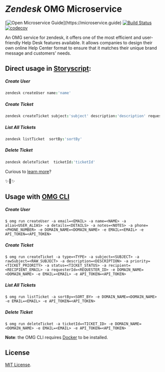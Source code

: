 # _Zendesk_ OMG Microservice

[![Open Microservice Guide](https://img.shields.io/badge/OMG%20Enabled-👍-green.svg?)](https://microservice.guide)
[![Build Status](https://travis-ci.com/heaptracetechnology/zendesk.svg?branch=master)](https://travis-ci.com/heaptracetechnology/zendesk)
[![codecov](https://codecov.io/gh/heaptracetechnology/zendesk/branch/master/graph/badge.svg)](https://codecov.io/gh/heaptracetechnology/zendesk)


An OMG service for zendesk, it offers one of the most efficient and user-friendly Help Desk features available. It allows companies to design their own online Help Center format to ensure that it matches their unique brand message and customers' needs.

## Direct usage in [Storyscript](https://storyscript.io/):

##### Create User
```coffee
zendesk createUser name:'name'
```
##### Create Ticket
```coffee
zendesk createTicket subject:'subject' description:'description' requesterId:'requesterId'
```
##### List All Tickets
```coffee
zendesk listTicket  sortBy:'sortBy'
```
##### Delete Ticket
```coffee
zendesk deleteTicket  ticketId:'ticketId'
```

Curious to [learn more](https://docs.storyscript.io/)?

✨🍰✨

## Usage with [OMG CLI](https://www.npmjs.com/package/omg)

##### Create User
```shell
$ omg run createUser -a email=<EMAIL> -a name=<NAME> -a alias<USER_ALIAS> -a details=<DETAILS> -a notes=<NOTES> -a phone=<PHONE_NUMBER> -e DOMAIN_NAME=<DOMAIN_NAME> -e EMAIL=<EMAIL> -e API_TOKEN=<API_TOKEN>
```
##### Create Ticket
```shell
$ omg run createTicket -a type=<TYPE> -a subject=<SUBJECT> -a rawSubject=<RAW_SUBJECT> -a description=<DESCRIPTION> -a priority=<TICKET_PRIORITY> -a status=<TICKET_STATUS> -a recipient=<RECIPIENT_EMAIL> -a requesterId=<REQUESTER_ID> -e DOMAIN_NAME=<DOMAIN_NAME> -e EMAIL=<EMAIL> -e API_TOKEN=<API_TOKEN>
```
##### List All Tickets
```shell
$ omg run listTicket -a sortBy=<SORT_BY> -e DOMAIN_NAME=<DOMAIN_NAME> -e EMAIL=<EMAIL> -e API_TOKEN=<API_TOKEN>
```
##### Delete Ticket
```shell
$ omg run deleteTicket -a ticketId=<TICKET_ID> -e DOMAIN_NAME=<DOMAIN_NAME> -e EMAIL=<EMAIL> -e API_TOKEN=<API_TOKEN>
```

**Note**: the OMG CLI requires [Docker](https://docs.docker.com/install/) to be installed.

## License
[MIT License](https://github.com/omg-services/zendesk/blob/master/LICENSE).
